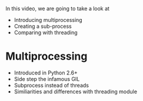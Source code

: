 In this video, we are going to take a look at
- Introducing multiprocessing
- Creating a sub-process
- Comparing with threading

# Multiprocessing
- Introduced in Python 2.6+
- Side step the infamous GIL
- Subprocess instead of threads
- Similiarities and differences with threading module

